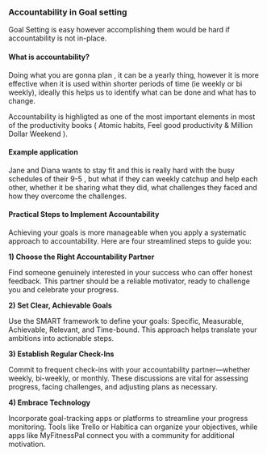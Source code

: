 ### Accountability in Goal setting

Goal Setting is easy however accomplishing them would be hard if 
accountability is not in-place. 

#### What is accountability?

Doing what you are gonna plan , it can be a yearly thing, however it is more effective
when it is used within shorter periods of time (ie weekly or bi weekly), ideally this
helps us to identify what can be done and what has to change.

Accountability is highligted as one of the most important elements in most of the
productivity books ( Atomic habits, Feel good productivity & Million Dollar Weekend ).

#### Example application

Jane and Diana wants to stay fit and this is really hard with the busy schedules of their 9-5 , but what if
they can weekly catchup and help each other, whether it be sharing what they did, what challenges they faced
and how they overcome the challenges.

#### Practical Steps to Implement Accountability

Achieving your goals is more manageable when you apply a systematic approach to accountability. Here are four streamlined steps to guide you:

**1) Choose the Right Accountability Partner**

Find someone genuinely interested in your success who can offer honest feedback. This partner should be a reliable motivator, ready to challenge you and celebrate your progress.

**2) Set Clear, Achievable Goals**

Use the SMART framework to define your goals: Specific, Measurable, Achievable, Relevant, and Time-bound. This approach helps translate your ambitions into actionable steps.

**3) Establish Regular Check-Ins**

Commit to frequent check-ins with your accountability partner—whether weekly, bi-weekly, or monthly. These discussions are vital for assessing progress, facing challenges, and adjusting plans as necessary.

**4) Embrace Technology**

Incorporate goal-tracking apps or platforms to streamline your progress monitoring. Tools like Trello or Habitica can organize your objectives, while apps like MyFitnessPal connect you with a community for additional motivation.
